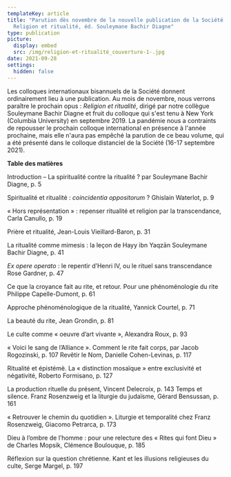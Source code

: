 ```yaml
---
templateKey: article
title: "Parution dès novembre de la nouvelle publication de la Société :
  Religion et ritualité, éd. Souleymane Bachir Diagne"
type: publication
picture:
  display: embed
  src: /img/religion-et-ritualité_couverture-1-.jpg
date: 2021-09-28
settings:
  hidden: false
---
```

Les colloques internationaux bisannuels de la Société donnent ordinairement lieu à une publication. Au mois de novembre, nous verrons paraître le prochain opus : *Religion et ritualité*, dirigé par notre collègue Souleymane Bachir Diagne et fruit du colloque qui s'est tenu à New York (Columbia University) en septembre 2019. La pandémie nous a contraints de repousser le prochain colloque international en présence à l'année prochaine, mais elle n'aura pas empêché la parution de ce beau volume, qui a été présenté dans le colloque distanciel de la Société (16-17 septembre 2021).

**Table des matières**

Introduction – La spiritualité contre la ritualité ? par Souleymane Bachir Diagne, p. 5

Spiritualité et ritualité : *coincidentia oppositorum* ? Ghislain Waterlot, p. 9

« Hors représentation » : repenser ritualité et religion par la transcendance, Carla Canullo, p. 19

Prière et ritualité, Jean-Louis Vieillard-Baron, p. 31

La ritualité comme mimesis : la leçon de Hayy ibn Yaqzān
Souleymane Bachir Diagne, p. 41

*Ex opere operato* : le repentir d’Henri IV, ou le rituel sans transcendance
Rose Gardner, p. 47

Ce que la croyance fait au rite, et retour. Pour une phénoménologie du rite
Philippe Capelle-Dumont, p. 61

Approche phénoménologique de la ritualité, Yannick Courtel, p. 71

La beauté du rite, Jean Grondin, p. 81

Le culte comme « oeuvre d’art vivante », Alexandra Roux, p. 93

« Voici le sang de l’Alliance ». Comment le rite fait corps, par Jacob Rogozinski, p. 107
Revêtir le Nom, Danielle Cohen-Levinas, p. 117

Ritualité et épistémè. La « distinction mosaïque » entre exclusivité
et négativité, Roberto Formisano, p. 127

La production rituelle du présent,  Vincent Delecroix, p. 143
Temps et silence. Franz Rosenzweig et la liturgie du judaïsme, Gérard Bensussan, p. 161

« Retrouver le chemin du quotidien ». Liturgie et temporalité chez Franz Rosenzweig,
Giacomo Petrarca, p. 173

Dieu à l’ombre de l’homme : pour une relecture des « Rites qui font Dieu »
de Charles Mopsik, Clémence Boulouque, p. 185

Réflexion sur la question chrétienne. Kant et les illusions religieuses du culte, Serge Margel, p. 197